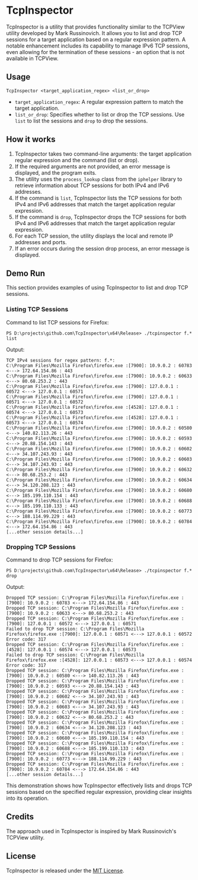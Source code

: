 # TcpInspector

TcpInspector is a utility that provides functionality similar to the TCPView utility developed by Mark Russinovich. It allows you to list and drop TCP sessions for a target application based on a regular expression pattern. A notable enhancement includes its capability to manage IPv6 TCP sessions, even allowing for the termination of these sessions - an option that is not available in TCPView.

## Usage

```
TcpInspector <target_application_regex> <list_or_drop>
```

- `target_application_regex`: A regular expression pattern to match the target application.
- `list_or_drop`: Specifies whether to list or drop the TCP sessions. Use `list` to list the sessions and `drop` to drop the sessions.

## How it works

1. TcpInspector takes two command-line arguments: the target application regular expression and the command (list or drop).
2. If the required arguments are not provided, an error message is displayed, and the program exits.
3. The utility uses the `process_lookup` class from the `iphelper` library to retrieve information about TCP sessions for both IPv4 and IPv6 addresses.
4. If the command is `list`, TcpInspector lists the TCP sessions for both IPv4 and IPv6 addresses that match the target application regular expression.
5. If the command is `drop`, TcpInspector drops the TCP sessions for both IPv4 and IPv6 addresses that match the target application regular expression.
6. For each TCP session, the utility displays the local and remote IP addresses and ports.
7. If an error occurs during the session drop process, an error message is displayed.

## Demo Run

This section provides examples of using TcpInspector to list and drop TCP sessions.

### Listing TCP Sessions

Command to list TCP sessions for Firefox:
```
PS D:\projects\github.com\TcpInspector\x64\Release> ./tcpinspector f.* list
```

Output:
```
TCP IPv4 sessions for regex pattern: f.*:
C:\Program Files\Mozilla Firefox\firefox.exe :[7900]: 10.9.0.2 : 60783 <---> 172.64.154.86 : 443
C:\Program Files\Mozilla Firefox\firefox.exe :[7900]: 10.9.0.2 : 60633 <---> 80.68.253.2 : 443
C:\Program Files\Mozilla Firefox\firefox.exe :[7900]: 127.0.0.1 : 60572 <---> 127.0.0.1 : 60571
C:\Program Files\Mozilla Firefox\firefox.exe :[7900]: 127.0.0.1 : 60571 <---> 127.0.0.1 : 60572
C:\Program Files\Mozilla Firefox\firefox.exe :[4528]: 127.0.0.1 : 60574 <---> 127.0.0.1 : 60573
C:\Program Files\Mozilla Firefox\firefox.exe :[4528]: 127.0.0.1 : 60573 <---> 127.0.0.1 : 60574
C:\Program Files\Mozilla Firefox\firefox.exe :[7900]: 10.9.0.2 : 60580 <---> 140.82.113.26 : 443
C:\Program Files\Mozilla Firefox\firefox.exe :[7900]: 10.9.0.2 : 60593 <---> 20.88.154.143 : 443
C:\Program Files\Mozilla Firefox\firefox.exe :[7900]: 10.9.0.2 : 60602 <---> 34.107.243.93 : 443
C:\Program Files\Mozilla Firefox\firefox.exe :[7900]: 10.9.0.2 : 60603 <---> 34.107.243.93 : 443
C:\Program Files\Mozilla Firefox\firefox.exe :[7900]: 10.9.0.2 : 60632 <---> 80.68.253.2 : 443
C:\Program Files\Mozilla Firefox\firefox.exe :[7900]: 10.9.0.2 : 60634 <---> 34.120.208.123 : 443
C:\Program Files\Mozilla Firefox\firefox.exe :[7900]: 10.9.0.2 : 60680 <---> 185.199.110.154 : 443
C:\Program Files\Mozilla Firefox\firefox.exe :[7900]: 10.9.0.2 : 60688 <---> 185.199.110.133 : 443
C:\Program Files\Mozilla Firefox\firefox.exe :[7900]: 10.9.0.2 : 60773 <---> 188.114.99.229 : 443
C:\Program Files\Mozilla Firefox\firefox.exe :[7900]: 10.9.0.2 : 60784 <---> 172.64.154.86 : 443
[...other session details...]
```

### Dropping TCP Sessions

Command to drop TCP sessions for Firefox:
```
PS D:\projects\github.com\TcpInspector\x64\Release> ./tcpinspector f.* drop
```

Output:
```
Dropped TCP session: C:\Program Files\Mozilla Firefox\firefox.exe :[7900]: 10.9.0.2 : 60783 <---> 172.64.154.86 : 443
Dropped TCP session: C:\Program Files\Mozilla Firefox\firefox.exe :[7900]: 10.9.0.2 : 60633 <---> 80.68.253.2 : 443
Dropped TCP session: C:\Program Files\Mozilla Firefox\firefox.exe :[7900]: 127.0.0.1 : 60572 <---> 127.0.0.1 : 60571
Failed to drop TCP session: C:\Program Files\Mozilla Firefox\firefox.exe :[7900]: 127.0.0.1 : 60571 <---> 127.0.0.1 : 60572 Error code: 317
Dropped TCP session: C:\Program Files\Mozilla Firefox\firefox.exe :[4528]: 127.0.0.1 : 60574 <---> 127.0.0.1 : 60573
Failed to drop TCP session: C:\Program Files\Mozilla Firefox\firefox.exe :[4528]: 127.0.0.1 : 60573 <---> 127.0.0.1 : 60574 Error code: 317
Dropped TCP session: C:\Program Files\Mozilla Firefox\firefox.exe :[7900]: 10.9.0.2 : 60580 <---> 140.82.113.26 : 443
Dropped TCP session: C:\Program Files\Mozilla Firefox\firefox.exe :[7900]: 10.9.0.2 : 60593 <---> 20.88.154.143 : 443
Dropped TCP session: C:\Program Files\Mozilla Firefox\firefox.exe :[7900]: 10.9.0.2 : 60602 <---> 34.107.243.93 : 443
Dropped TCP session: C:\Program Files\Mozilla Firefox\firefox.exe :[7900]: 10.9.0.2 : 60603 <---> 34.107.243.93 : 443
Dropped TCP session: C:\Program Files\Mozilla Firefox\firefox.exe :[7900]: 10.9.0.2 : 60632 <---> 80.68.253.2 : 443
Dropped TCP session: C:\Program Files\Mozilla Firefox\firefox.exe :[7900]: 10.9.0.2 : 60634 <---> 34.120.208.123 : 443
Dropped TCP session: C:\Program Files\Mozilla Firefox\firefox.exe :[7900]: 10.9.0.2 : 60680 <---> 185.199.110.154 : 443
Dropped TCP session: C:\Program Files\Mozilla Firefox\firefox.exe :[7900]: 10.9.0.2 : 60688 <---> 185.199.110.133 : 443
Dropped TCP session: C:\Program Files\Mozilla Firefox\firefox.exe :[7900]: 10.9.0.2 : 60773 <---> 188.114.99.229 : 443
Dropped TCP session: C:\Program Files\Mozilla Firefox\firefox.exe :[7900]: 10.9.0.2 : 60784 <---> 172.64.154.86 : 443
[...other session details...]
```

This demonstration shows how TcpInspector effectively lists and drops TCP sessions based on the specified regular expression, providing clear insights into its operation.

## Credits

The approach used in TcpInspector is inspired by Mark Russinovich's TCPView utility.

## License

TcpInspector is released under the [MIT License](LICENSE).